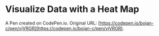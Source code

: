 # Visualize Data with a Heat Map

A Pen created on CodePen.io. Original URL: [https://codepen.io/bojan-c/pen/vjVRGR](https://codepen.io/bojan-c/pen/vjVRGR).


